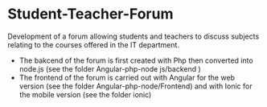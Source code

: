 # Student-Teacher-Forum

Development of a forum allowing students and teachers to discuss subjects relating to the courses offered in the IT department. 
* The bakcend of the forum is first created with Php then converted into node.js (see the folder Angular-php-node js/backend )
* The frontend of the forum is carried out with Angular for the web version (see the folder Angular-php-node/Frontend) and with Ionic for the mobile version (see the folder ionic)
